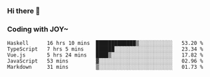 ### Hi there 👋

<!--
**Lionad-Morotar/Lionad-Morotar** is a ✨ _special_ ✨ repository because its `README.md` (this file) appears on your GitHub profile.

Here are some ideas to get you started:

- 🔭 I’m currently working on ...
- 🌱 I’m currently learning ...
- 👯 I’m looking to collaborate on ...
- 🤔 I’m looking for help with ...
- 💬 Ask me about ...
- 📫 How to reach me: ...
- 😄 Pronouns: ...
- ⚡ Fun fact: ...
-->

### Coding with JOY~

<!--START_SECTION:waka-->
```text
Haskell      16 hrs 10 mins  █████████████▒░░░░░░░░░░░   53.20 % 
TypeScript   7 hrs 5 mins    ██████░░░░░░░░░░░░░░░░░░░   23.34 % 
Vue.js       5 hrs 24 mins   ████▒░░░░░░░░░░░░░░░░░░░░   17.82 % 
JavaScript   53 mins         ▓░░░░░░░░░░░░░░░░░░░░░░░░   02.96 % 
Markdown     31 mins         ▒░░░░░░░░░░░░░░░░░░░░░░░░   01.73 % 
```
<!--END_SECTION:waka-->
